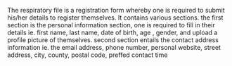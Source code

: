 The respiratory file is a registration form whereby one is required to submit his/her details to register themselves.
It contains various sections.
the first section is the personal information section, one is required to fill in their details ie. first name, last name,  date of birth, age , gender, and upload a profile picture of themselves.
second section entails the contact address information ie. the email address, phone number, personal website, street address, city, county, postal code, preffed contact time
